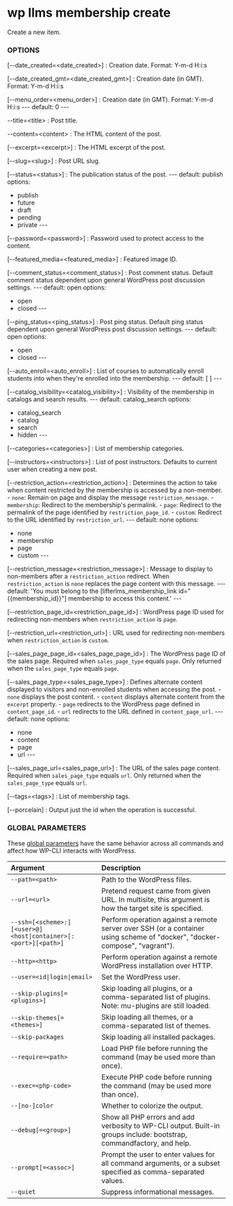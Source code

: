 # wp llms membership create

Create a new item.

### OPTIONS

[\--date_created=&lt;date_created&gt;]
: Creation date. Format: Y-m-d H:i:s

[\--date_created_gmt=&lt;date_created_gmt&gt;]
: Creation date (in GMT). Format: Y-m-d H:i:s

[\--menu_order=&lt;menu_order&gt;]
: Creation date (in GMT). Format: Y-m-d H:i:s
\---
default: 0
\---

\--title=&lt;title&gt;
: Post title.

\--content=&lt;content&gt;
: The HTML content of the post.

[\--excerpt=&lt;excerpt&gt;]
: The HTML excerpt of the post.

[\--slug=&lt;slug&gt;]
: Post URL slug.

[\--status=&lt;status&gt;]
: The publication status of the post.
\---
default: publish
options:
  - publish
  - future
  - draft
  - pending
  - private
\---

[\--password=&lt;password&gt;]
: Password used to protect access to the content.

[\--featured_media=&lt;featured_media&gt;]
: Featured image ID.

[\--comment_status=&lt;comment_status&gt;]
: Post comment status. Default comment status dependent upon general WordPress post discussion settings.
\---
default: open
options:
  - open
  - closed
\---

[\--ping_status=&lt;ping_status&gt;]
: Post ping status. Default ping status dependent upon general WordPress post discussion settings.
\---
default: open
options:
  - open
  - closed
\---

[\--auto_enroll=&lt;auto_enroll&gt;]
: List of courses to automatically enroll students into when they're enrolled into the membership.
\---
default: [ ]
\---

[\--catalog_visibility=&lt;catalog_visibility&gt;]
: Visibility of the membership in catalogs and search results.
\---
default: catalog_search
options:
  - catalog_search
  - catalog
  - search
  - hidden
\---

[\--categories=&lt;categories&gt;]
: List of membership categories.

[\--instructors=&lt;instructors&gt;]
: List of post instructors. Defaults to current user when creating a new post.

[\--restriction_action=&lt;restriction_action&gt;]
: Determines the action to take when content restricted by the membership is accessed by a non-member. - `none`: Remain on page and display the message `restriction_message`. - `membership`: Redirect to the membership's permalink. - `page`: Redirect to the permalink of the page identified by `restriction_page_id`. - `custom`: Redirect to the URL identified by `restriction_url`.
\---
default: none
options:
  - none
  - membership
  - page
  - custom
\---

[\--restriction_message=&lt;restriction_message&gt;]
: Message to display to non-members after a `restriction_action` redirect. When `restriction_action` is `none` replaces the page content with this message.
\---
default: 'You must belong to the [lifterlms_membership_link id="{{membership_id}}"] membership to access this content.'
\---

[\--restriction_page_id=&lt;restriction_page_id&gt;]
: WordPress page ID used for redirecting non-members when `restriction_action` is `page`.

[\--restriction_url=&lt;restriction_url&gt;]
: URL used for redirecting non-members when `restriction_action` is `custom`.

[\--sales_page_page_id=&lt;sales_page_page_id&gt;]
: The WordPress page ID of the sales page. Required when `sales_page_type` equals `page`. Only returned when the `sales_page_type` equals `page`.

[\--sales_page_type=&lt;sales_page_type&gt;]
: Defines alternate content displayed to visitors and non-enrolled students when accessing the post. - `none` displays the post content. - `content` displays alternate content from the `excerpt` property. - `page` redirects to the WordPress page defined in `content_page_id`. - `url` redirects to the URL defined in `content_page_url`.
\---
default: none
options:
  - none
  - content
  - page
  - url
\---

[\--sales_page_url=&lt;sales_page_url&gt;]
: The URL of the sales page content. Required when `sales_page_type` equals `url`. Only returned when the `sales_page_type` equals `url`.

[\--tags=&lt;tags&gt;]
: List of membership tags.

[\--porcelain]
: Output just the id when the operation is successful.

### GLOBAL PARAMETERS

These [global parameters](https://make.wordpress.org/cli/handbook/config/) have the same behavior across all commands and affect how WP-CLI interacts with WordPress.

| **Argument**    | **Description**              |
|:----------------|:-----------------------------|
| `--path=<path>` | Path to the WordPress files. |
| `--url=<url>` | Pretend request came from given URL. In multisite, this argument is how the target site is specified. |
| `--ssh=[<scheme>:][<user>@]<host\|container>[:<port>][<path>]` | Perform operation against a remote server over SSH (or a container using scheme of "docker", "docker-compose", "vagrant"). |
| `--http=<http>` | Perform operation against a remote WordPress installation over HTTP. |
| `--user=<id\|login\|email>` | Set the WordPress user. |
| `--skip-plugins[=<plugins>]` | Skip loading all plugins, or a comma-separated list of plugins. Note: mu-plugins are still loaded. |
| `--skip-themes[=<themes>]` | Skip loading all themes, or a comma-separated list of themes. |
| `--skip-packages` | Skip loading all installed packages. |
| `--require=<path>` | Load PHP file before running the command (may be used more than once). |
| `--exec=<php-code>` | Execute PHP code before running the command (may be used more than once). |
| `--[no-]color` | Whether to colorize the output. |
| `--debug[=<group>]` | Show all PHP errors and add verbosity to WP-CLI output. Built-in groups include: bootstrap, commandfactory, and help. |
| `--prompt[=<assoc>]` | Prompt the user to enter values for all command arguments, or a subset specified as comma-separated values. |
| `--quiet` | Suppress informational messages. |
